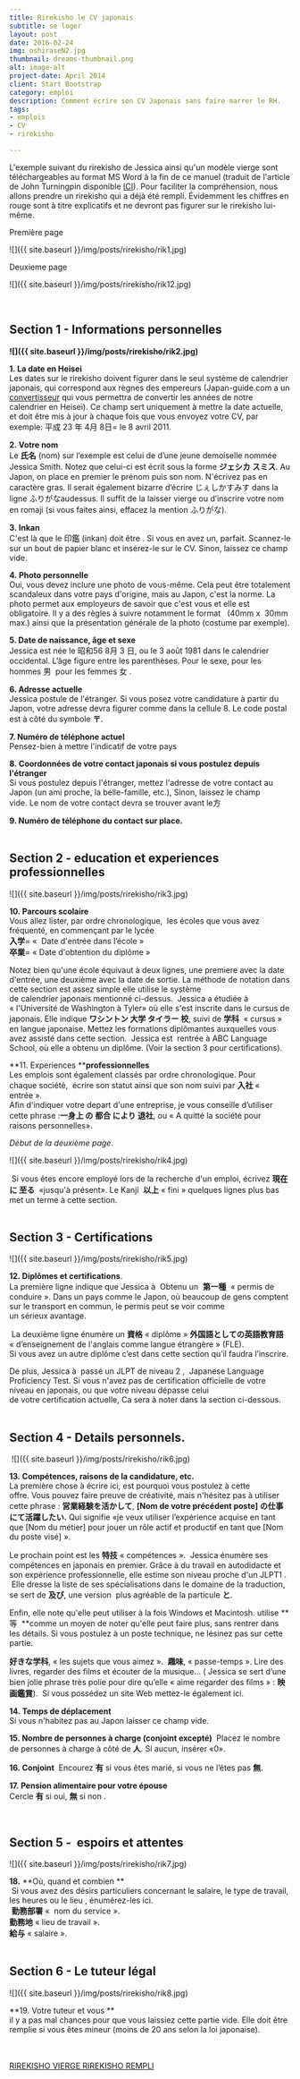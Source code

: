 ```yaml
---
title: Rirekisho le CV japonais
subtitle: se loger
layout: post
date: 2016-02-24
img: oshiraseN2.jpg
thumbnail: dreams-thumbnail.png
alt: image-alt
project-date: April 2014
client: Start Bootstrap
category: emploi
description: Comment écrire son CV Japonais sans faire marrer le RH.
tags:
- emplois
- CV
- rirekisho

---
```


L'exemple suivant du rirekisho de Jessica ainsi qu'un modèle vierge sont téléchargeables au format MS Word à la fin de ce manuel (traduit de l'article de John Turningpin disponible [ICI](http://madtokyo.wordpress.com/2008/07/22/2-writing-the-rirekisho/)). Pour faciliter la compréhension, nous allons prendre un rirekisho qui a déjà été rempli. Évidemment les chiffres en rouge sont à titre explicatifs et ne devront pas figurer sur le rirekisho lui-même.



Première page


![]({{ site.baseurl }}/img/posts/rirekisho/rik1.jpg)

Deuxieme page

![]({{ site.baseurl }}/img/posts/rirekisho/rik12.jpg)  

<br>

## Section 1 - Informations personnelles

**![]({{ site.baseurl }}/img/posts/rirekisho/rik2.jpg)**

**1. La date en Heisei**  
 Les dates sur le rirekisho doivent figurer dans le seul système de calendrier japonais, qui correspond aux règnes des empereurs (Japan-guide.com a un [convertisseur](http://www.japan-guide.com/e/e2272.html) qui vous permettra de convertir les années de notre calendrier en Heisei). Ce champ sert uniquement à mettre la date actuelle, et doit être mis à jour à chaque fois que vous envoyez votre CV, par exemple: 平成 23 年 4月 8日= le 8 avril 2011.

**2. Votre nom**  
Le **氏名** (nom) sur l’exemple est celui de d’une jeune demoiselle nommée Jessica Smith. Notez que celui-ci est écrit sous la forme **ジェシカ スミス**. Au Japon, on place en premier le prénom puis son nom. N'écrivez pas en caractère gras. Il serait également bizarre d’écrire じぇしかすみす dans la ligne ふりがなaudessus. Il suffit de la laisser vierge ou d’inscrire votre nom en romaji (si vous faites ainsi, effacez la mention ふりがな).

**3. Inkan**  
C'est là que le 印鑑 (inkan) doit être . Si vous en avez un, parfait. Scannez-le sur un bout de papier blanc et insérez-le sur le CV. Sinon, laissez ce champ vide.

**4. Photo personnelle**  
Oui, vous devez inclure une photo de vous-même. Cela peut être totalement scandaleux dans votre pays d'origine, mais au Japon, c'est la norme. La photo permet aux employeurs de savoir que c'est vous et elle est obligatoire. Il y a des règles à suivre notamment le format   (40mm x  30mm max.) ainsi que la présentation générale de la photo (costume par exemple).

**5. Date de naissance, âge et sexe**    
Jessica est née le 昭和56 8月 3 日, ou le 3 août 1981 dans le calendrier occidental. L’âge figure entre les parenthèses. Pour le sexe, pour les hommes 男  pour les femmes 女 .   

**6. Adresse actuelle**  
Jessica postule de l'étranger. Si vous posez votre candidature à partir du Japon, votre adresse devra figurer comme dans la cellule 8\. Le code postal est à côté du symbole **〒**.

**7\. Numéro de téléphone actuel**  
Pensez-bien à mettre l'indicatif de votre pays

**8. Coordonnées de votre contact japonais si vous postulez depuis l'étranger**  
Si vous postulez depuis l'étranger, mettez l'adresse de votre contact au Japon (un ami proche, la belle-famille, etc.), Sinon, laissez le champ vide. Le nom de votre contact devra se trouver avant le方

**9\. Numéro de téléphone du contact sur place.**  
<br>

## Section 2 - education et experiences professionnelles

![]({{ site.baseurl }}/img/posts/rirekisho/rik3.jpg)

**10. Parcours scolaire**  
Vous allez lister, par ordre chronologique,  les écoles que vous avez fréquenté, en commençant par le lycée  
**入学**= «  Date d'entrée dans l’école »  
**卒業**= « Date d'obtention du diplôme »  

Notez bien qu'une école équivaut à deux lignes, une premiere avec la date d'entrée, une deuxième avec la date de sortie.  La méthode de notation dans cette section est assez simple elle utilise le système de calendrier japonais mentionné ci-dessus.  Jessica a étudiée à « l'Université de Washington à Tyler<span>» où elle s'est inscrite dans le cursus de japonais. Elle indique **ワシントン 大学 タイラー 校**, suivi de **学科**  « cursus » en langue japonaise. Mettez les formations diplômantes auxquelles vous avez assisté dans cette section.  Jessica est  rentrée à ABC Language School, où elle a obtenu un diplôme. (Voir la section 3 pour certifications).   



**11\. Experiences ****professionnelles**  
Les emplois sont également classés par ordre chronologique. Pour chaque société,  écrire son statut ainsi que son nom suivi par **入社** « entrée ».  
Afin d'indiquer votre depart d'une entreprise, je vous conseille d’utiliser cette phrase :**一身上 の 都合 により 退社**, ou « A quitté la société pour raisons personnelles».

_Début de la deuxième page_.

![]({{ site.baseurl }}/img/posts/rirekisho/rik4.jpg)  



 Si vous êtes encore employé lors de la recherche d'un emploi, écrivez **現在 に 至る**  «jusqu'à présent». Le Kanji  **以上** « fini » quelques lignes plus bas met un terme à cette section.  
<br>

## Section 3 - Certifications

![]({{ site.baseurl }}/img/posts/rirekisho/rik5.jpg)  



**12. Diplômes et certifications**.  
La première ligne indique que Jessica à  Obtenu un  **第一種**  « permis de conduire ». Dans un pays comme le Japon, où beaucoup de gens comptent sur le transport en commun, le permis peut se voir comme un sérieux avantage.

 La deuxième ligne énumère un **資格** « diplôme » **外国語としての英語教育語** « d’enseignement de l'anglais comme langue étrangère » (FLE).   
Si vous avez un autre diplôme c’est dans cette section qu’il faudra l’inscrire.   

De plus, Jessica à  passé un JLPT de niveau 2 ,  Japanese Language Proficiency Test. Si vous n'avez pas de certification officielle de votre niveau en japonais, ou que votre niveau dépasse celui de votre certification actuelle, Ca sera à noter dans la section ci-dessous.  
<br>

## Section 4 - Details personnels.

 ![]({{ site.baseurl }}/img/posts/rirekisho/rik6.jpg)

**13. Compétences, raisons de la candidature, etc.**   
La première chose à écrire ici, est pourquoi vous postulez à cette offre. Vous pouvez faire preuve de créativité, mais n'hésitez pas à utiliser cette phrase : **営業経験を活かして**, **[Nom de votre précédent poste] の仕事にて活躍したい.** Qui signifie «je veux utiliser l’expérience acquise en tant que [Nom du métier] pour jouer un rôle actif et productif en tant que [Nom du poste visé] ».   

Le prochain point est les **特技** « compétences ».  Jessica énumère ses compétences en japonais en premier. Grâce à du travail en autodidacte et son expérience professionnelle, elle estime son niveau proche d'un JLPT1 .  Elle dresse la liste de ses spécialisations dans le domaine de la traduction, se sert de **及び**, une version  plus agréable de la particule **と**.   

Enfin, elle note qu'elle peut utiliser à la fois Windows et Macintosh. utilise **等  **comme un moyen de noter qu'elle peut faire plus, sans rentrer dans les détails. Si vous postulez à un poste technique, ne lésinez pas sur cette partie.  

**好きな学科**, « les sujets que vous aimez ».  **趣味**, « passe-temps ». Lire des livres, regarder des films et écouter de la musique… ( Jessica se sert d’une bien jolie phrase très polie pour dire qu’elle « aime regarder des films » : **映画鑑賞**).  Si vous possédez un site Web mettez-le également ici.   



**14. Temps de déplacement**  
Si vous n'habitez pas au Japon laisser ce champ vide.   



**15. Nombre de personnes à charge (conjoint excepté)**  
Placez le nombre de personnes à charge à côté de **人**. Si aucun, insérer «0».   



**16. Conjoint**  
Encourez **有** si vous êtes marié, si vous ne l’êtes pas **無**.    



**17. Pension alimentaire pour votre épouse**  
Cercle **有** si oui, **無** si non .  

<br>

## Section 5 -  espoirs et attentes  


![]({{ site.baseurl }}/img/posts/rirekisho/rik7.jpg)  



**18.** **Où, quand et combien **  
 Si vous avez des désirs particuliers concernant le salaire, le type de travail, les heures ou le lieu , énumérez-les ici.   
 **勤務部署** <span>«  nom du service <span>».   
**勤務地** « lieu de travail ».   
**給与** « salaire ».  
<br>

## Section 6 - Le tuteur légal 

![]({{ site.baseurl }}/img/posts/rirekisho/rik8.jpg)

**19. Votre tuteur et vous **  
il y a pas mal chances pour que vous laissiez cette partie vide. Elle doit être remplie si vous êtes mineur (moins de 20 ans selon la loi japonaise).  
<br>
<br>







<a class="btn btn-primary" href="{{ site.baseurl }}/dl/rirekisho_vierge.doc">
  RIREKISHO VIERGE
</a> <a class="btn btn-primary" href="{{ site.baseurl }}/dl/jessica_rirekisho.doc">
  RIREKISHO REMPLI
</a>  
<br>
<br>

